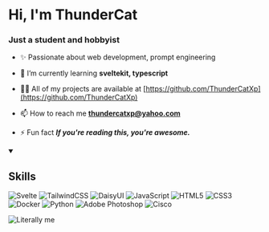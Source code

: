 <h1 >Hi, I'm ThunderCat</h1>
<h3 >Just a student and hobbyist</h3>

- ✨ Passionate about web development, prompt engineering

- 🌱 I’m currently learning **sveltekit, typescript**

- 👨‍💻 All of my projects are available at [https://github.com/ThunderCatXp](https://github.com/ThunderCatXp)

- 📫 How to reach me **thundercatxp@yahoo.com**

- ⚡ Fun fact ***If you're reading this, you're awesome.***


<details open>
  <summary><h2>Skills</h2></summary>

![Svelte](https://img.shields.io/badge/svelte-%23f1413d.svg?style=for-the-badge&logo=svelte&logoColor=white)
![TailwindCSS](https://img.shields.io/badge/tailwindcss-%2338B2AC.svg?style=for-the-badge&logo=tailwind-css&logoColor=white)
![DaisyUI](https://img.shields.io/badge/daisyui-5A0EF8?style=for-the-badge&logo=daisyui&logoColor=white)
![JavaScript](https://img.shields.io/badge/javascript-%23323330.svg?style=for-the-badge&logo=javascript&logoColor=%23F7DF1E)
![HTML5](https://img.shields.io/badge/html5-%23E34F26.svg?style=for-the-badge&logo=html5&logoColor=white)
![CSS3](https://img.shields.io/badge/css3-%231572B6.svg?style=for-the-badge&logo=css3&logoColor=white)
![Docker](https://img.shields.io/badge/docker-%230db7ed.svg?style=for-the-badge&logo=docker&logoColor=white)
![Python](https://img.shields.io/badge/python-3670A0?style=for-the-badge&logo=python&logoColor=ffdd54)
![Adobe Photoshop](https://img.shields.io/badge/adobe%20photoshop-%2331A8FF.svg?style=for-the-badge&logo=adobe%20photoshop&logoColor=white)
![Cisco](https://img.shields.io/badge/cisco-%23049fd9.svg?style=for-the-badge&logo=cisco&logoColor=black)

</details>

<div style="width:100%;height:0;padding-bottom:56%;position:flex; justify:center;"><img src=https://media.giphy.com/media/v1.Y2lkPTc5MGI3NjExbGIxM3AzNTRkMjJpOG91Y2VvNWMyNGVqb3oxZDZlY3RjZmY3ZnVpZiZlcD12MV9pbnRlcm5hbF9naWZfYnlfaWQmY3Q9Zw/1aAO2OlmDOZUs/giphy.gif title="Literally me"> </div>
